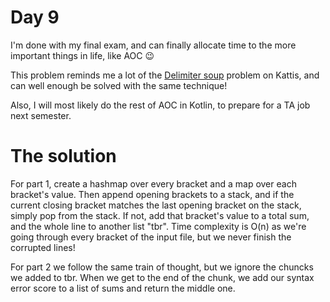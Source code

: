 # Day 9
I'm done with my final exam, and can finally allocate time to the more important things in life, like AOC :wink:

This problem reminds me a lot of the [Delimiter soup](https://open.kattis.com/problems/delimitersoup) problem on Kattis, and can well enough be solved with the same technique!

Also, I will most likely do the rest of AOC in Kotlin, to prepare for a TA job next semester.

# The solution
For part 1, create a hashmap over every bracket and a map over each bracket's value. Then append opening brackets to a stack, and if the current closing bracket matches the last opening bracket on the stack, simply pop from the stack. If not, add that bracket's value to a total sum, and the whole line to another list "tbr". Time complexity is O(n) as we're going through every bracket of the input file, but we never finish the corrupted lines!

For part 2 we follow the same train of thought, but we ignore the chuncks we added to tbr. When we get to the end of the chunk, we add our syntax error score to a list of sums and return the middle one.